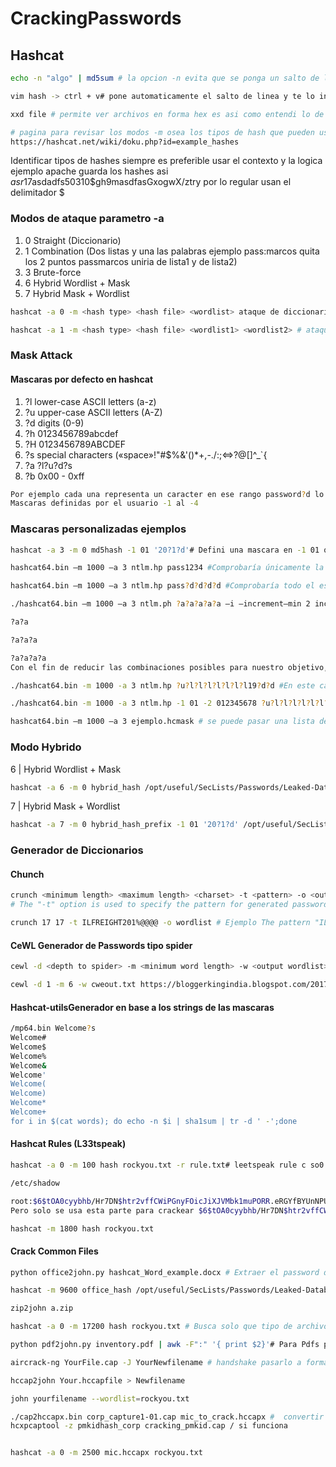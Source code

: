 # CrackingPasswords


<h2> Hashcat </h2>

```bash 
echo -n "algo" | md5sum # la opcion -n evita que se ponga un salto de linea automaticamente lo cual genera diferente hash CUIDADO 
```

```bash
vim hash -> ctrl + v# pone automaticamente el salto de linea y te lo indica con el simbolo $ nano igual mete ese salto usar sublime
```

```bash 
xxd file # permite ver archivos en forma hex es asi como entendi lo de el salto de linea 0a
```

```bash 
# pagina para revisar los modos -m osea los tipos de hash que pueden usarse en hashcat al dia de hoy este es el link
https://hashcat.net/wiki/doku.php?id=example_hashes
```

Identificar tipos de hashes siempre es preferible usar el contexto y la logica ejemplo apache guarda los hashes asi $asr1$7asdadfs50310$gh9masdfasGxogwX/ztry
por lo regular usan el delimitador $

<h3> Modos de ataque parametro -a </h3>

<ol>
<li> 0	Straight (Diccionario) </li>
<li> 1	Combination (Dos listas y una las palabras ejemplo pass:marcos quita los 2 puntos passmarcos uniria de lista1 y de lista2) </li>
<li> 3	Brute-force </li>
<li> 6	Hybrid Wordlist + Mask </li>
<li> 7	Hybrid Mask + Wordlist </li>
</ol>

```bash
hashcat -a 0 -m <hash type> <hash file> <wordlist> ataque de diccionario basico -a ataque 0 de diccionario -m modo de hash o tipo de hash ej. md5 = 0
```

```bash
hashcat -a 1 -m <hash type> <hash file> <wordlist1> <wordlist2> # ataque de convinacion passmarcos ;)
```
<h3> Mask Attack  </h3>


<h4> Mascaras por defecto en hashcat </h4>
<ol>
<li> ?l	 lower-case ASCII letters (a-z) </li>
<li> ?u	 upper-case ASCII letters (A-Z) </li>
<li> ?d	 digits (0-9) </li>
<li> ?h	 0123456789abcdef </li>
<li> ?H	 0123456789ABCDEF </li>
<li> ?s	 special characters («space»!"#$%&'()*+,-./:;<=>?@[]^_`{ </li>
<li> ?a	 ?l?u?d?s </li>
<li> ?b	 0x00 - 0xff </li>
</ol>

```bash 
Por ejemplo cada una representa un caracter en ese rango password?d lo cual hace match con password1 password2 passwordn
Mascaras definidas por el usuario -1 al -4 
```

<h3>Mascaras personalizadas ejemplos</h3>

```bash
hashcat -a 3 -m 0 md5hash -1 01 '20?1?d'# Defini una mascara en -1 01 que solo puede tomar esos dos valores 0 y 1 no mas y el otro ?d cualquier nuemero 
```

```bash
hashcat64.bin –m 1000 –a 3 ntlm.hp pass1234 #Comprobaría únicamente la contraseña (pass1234), mientras que el comando:
```
```bash
hashcat64.bin –m 1000 –a 3 ntlm.hp pass?d?d?d?d #Comprobaría todo el espectro de contraseñas que empezaran por “pass” y cuyos cuatro siguientes caracteres fueran dígitos decimales (pass0000-pass9999)
```
```bash
./hashcat64.bin –m 1000 –a 3 ntlm.ph ?a?a?a?a?a –i –increment—min 2 increment—max 4 #Se probarán secuencialmente las máscaras:

?a?a

?a?a?a

?a?a?a?a
Con el fin de reducir las combinaciones posibles para nuestro objetivo, podríamos utilizar la máscara ¿u?l?l?l?l?l?l?l?ld?d?d?d que comprendería todo el espectro de contraseñas desde Aaaaaaaa0000 hasta Zzzzzzzz9999.
```
```bash
./hashcat64.bin -m 1000 -a 3 ntlm.hp ?u?l?l?l?l?l?l?l19?d?d #En este caso, necesitaremos crear 2 máscaras, una para aquellas contraseñas que contengan la fecha de nacimiento desde 1900 hasta 1999:
```
```bash
./hashcat64.bin -m 1000 -a 3 ntlm.hp -1 01 -2 012345678 ?u?l?l?l?l?l?l?l20?1?2 # Y otra para aquellas del 2000 al 2018.
```

```bash
hashcat64.bin –m 1000 –a 3 ejemplo.hcmask # se puede pasar una lista de mascaras definidas por nosotros ya adentro se ponen asi 19,?l?l o normal password,?d o ?l?l?l?l?d
```

<h3> Modo Hybrido </h3>

 6 | Hybrid Wordlist + Mask                                                                                    
   
```bash 
hashcat -a 6 -m 0 hybrid_hash /opt/useful/SecLists/Passwords/Leaked-Databases/rockyou.txt '?d?s' # de la lista de rockyou metele un numero ?d al final y un caracter especial ?s de cada uno de los elementos de esa lista
```
 7 | Hybrid Mask + Wordlist  

```bash 
hashcat -a 7 -m 0 hybrid_hash_prefix -1 01 '20?1?d' /opt/useful/SecLists/Passwords/Leaked-Databases/rockyou.txt# pone un prefijo '20?1?d' con la mascara -1 a la lista de rockyou
```

<h3> Generador de Diccionarios </h3>


<h4> Chunch </h4>

```bash 
crunch <minimum length> <maximum length> <charset> -t <pattern> -o <output file> # en general se usa asi para ingresar como "mascaras" 
# The "-t" option is used to specify the pattern for generated passwords. The pattern can contain "@," representing lower case characters, "," (comma) will insert upper case characters, "%" will insert numbers, and "^" will insert symbols.

crunch 17 17 -t ILFREIGHT201%@@@@ -o wordlist # Ejemplo The pattern "ILFREIGHT201%@@@@" will create words with the years 2010-2019 followed by four letters. The length here is 17, which is constant for all words.

```

<h4> CeWL Generador de Passwords tipo spider </h4>

```bash 
cewl -d <depth to spider> -m <minimum word length> -w <output wordlist> <url of website> # general 

cewl -d 1 -m 6 -w cweout.txt https://bloggerkingindia.blogspot.com/2017/03/how-to-crack-or-decrypt-wifi-handshake.html # ejemplo

```

<h4> Hashcat-utilsGenerador en base a los strings de las mascaras </h4>

```bash 
/mp64.bin Welcome?s
Welcome#
Welcome$
Welcome%
Welcome&
Welcome'
Welcome(
Welcome)
Welcome*
Welcome+
for i in $(cat words); do echo -n $i | sha1sum | tr -d ' -';done
```

<h4> Hashcat Rules (L33tspeak) </h4>

```bash 
hashcat -a 0 -m 100 hash rockyou.txt -r rule.txt# leetspeak rule c so0 si1 se3 ss5 sa@
```

```bash 
/etc/shadow

root:$6$tOA0cyybhb/Hr7DN$htr2vffCWiPGnyFOicJiXJVMbk1muPORR.eRGYfBYUnNPUjWABGPFiphjIjJC5xPfFUASIbVKDAHS3vTW1qU.1:18285:0:99999:7:::
Pero solo se usa esta parte para crackear $6$tOA0cyybhb/Hr7DN$htr2vffCWiPGnyFOicJiXJVMbk1muPORR.eRGYfBYUnNPUjWABGPFiphjIjJC5xPfFUASIbVKDAHS3vTW1qU.1

hashcat -m 1800 hash rockyou.txt
```
<h4> Crack Common Files  </h4>

```bash 
python office2john.py hashcat_Word_example.docx # Extraer el password de un documento de office protegido

hashcat -m 9600 office_hash /opt/useful/SecLists/Passwords/Leaked-Databases/rockyou.txt

zip2john a.zip

hashcat -a 0 -m 17200 hash rockyou.txt # Busca solo que tipo de archivo es y cambia el -m 

python pdf2john.py inventory.pdf | awk -F":" '{ print $2}'# Para Pdfs protegidos 

```

```bash 
aircrack-ng YourFile.cap -J YourNewfilename # handshake pasarlo a formato que JTR pueda entender para crackiarlo  .hccap

hccap2john Your.hccapfile > Newfilename

john yourfilename --wordlist=rockyou.txt

```


```bash 
./cap2hccapx.bin corp_capture1-01.cap mic_to_crack.hccapx #  convertir de .cap a .hccapx para que lo entienda hashcat ( no me funciona aveces)
hcxpcaptool -z pmkidhash_corp cracking_pmkid.cap / si funciona


hashcat -a 0 -m 2500 mic.hccapx rockyou.txt

```

